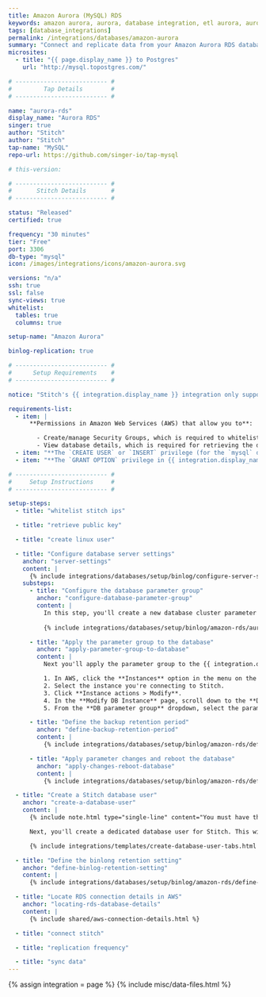 ```yaml
---
title: Amazon Aurora (MySQL) RDS
keywords: amazon aurora, aurora, database integration, etl aurora, aurora etl
tags: [database_integrations]
permalink: /integrations/databases/amazon-aurora
summary: "Connect and replicate data from your Amazon Aurora RDS database using Stitch's Aurora integration."
microsites:
  - title: "{{ page.display_name }} to Postgres"
    url: "http://mysql.topostgres.com/"

# -------------------------- #
#         Tap Details        #
# -------------------------- #

name: "aurora-rds"
display_name: "Aurora RDS"
singer: true
author: "Stitch"
author: "Stitch"
tap-name: "MySQL"
repo-url: https://github.com/singer-io/tap-mysql

# this-version:

# -------------------------- #
#       Stitch Details       #
# -------------------------- #

status: "Released"
certified: true

frequency: "30 minutes"
tier: "Free"
port: 3306
db-type: "mysql"
icon: /images/integrations/icons/amazon-aurora.svg

versions: "n/a"
ssh: true
ssl: false
sync-views: true
whitelist:
  tables: true
  columns: true

setup-name: "Amazon Aurora"

binlog-replication: true

# -------------------------- #
#      Setup Requirements    #
# -------------------------- #

notice: "Stitch's {{ integration.display_name }} integration only supports MySQL-backed instances."

requirements-list:
  - item: |
      **Permissions in Amazon Web Services (AWS) that allow you to**:

        - Create/manage Security Groups, which is required to whitelist Stitch's IP addresses.
        - View database details, which is required for retrieving the database's connection details.
  - item: "**The `CREATE USER` or `INSERT` privilege (for the `mysql` database).** The [`CREATE USER` privilege](https://dev.mysql.com/doc/refman/8.0/en/create-user.html) is required to create a database user for Stitch."
  - item: "**The `GRANT OPTION` privilege in {{ integration.display_name }}.** The [`GRANT OPTION` privilege](https://dev.mysql.com/doc/refman/8.0/en/privileges-provided.html#priv_grant-option) is required to grant the necessary privileges to the Stitch database user."

# -------------------------- #
#     Setup Instructions     #
# -------------------------- #

setup-steps:
  - title: "whitelist stitch ips"

  - title: "retrieve public key"

  - title: "create linux user"

  - title: "Configure database server settings"
    anchor: "server-settings"
    content: |
      {% include integrations/databases/setup/binlog/configure-server-settings-intro.html %}
    substeps:
      - title: "Configure the database parameter group"
        anchor: "configure-database-parameter-group"
        content: |
          In this step, you'll create a new database cluster parameter group.
           
          {% include integrations/databases/setup/binlog/amazon-rds/aurora-rds.html %}

      - title: "Apply the parameter group to the database"
        anchor: "apply-parameter-group-to-database"
        content: |
          Next you'll apply the parameter group to the {{ integration.display_name }} database.

          1. In AWS, click the **Instances** option in the menu on the left side of the page.
          2. Select the instance you're connecting to Stitch.
          3. Click **Instance actions > Modify**.
          4. In the **Modify DB Instance** page, scroll down to the **Database options** section.
          5. From the **DB parameter group** dropdown, select the parameter group you created in the previous step.

      - title: "Define the backup retention period"
        anchor: "define-backup-retention-period"
        content: |
          {% include integrations/databases/setup/binlog/amazon-rds/define-database-settings.html content="backup-retention-period" %}

      - title: "Apply parameter changes and reboot the database"
        anchor: "apply-changes-reboot-database"
        content: |
          {% include integrations/databases/setup/binlog/amazon-rds/define-database-settings.html content="reboot-the-instance" %}

  - title: "Create a Stitch database user"
    anchor: "create-a-database-user"
    content: |
      {% include note.html type="single-line" content="You must have the `CREATE USER` and `GRANT OPTION` privileges to complete this step." %} 

      Next, you'll create a dedicated database user for Stitch. This will ensure Stitch is visible in any logs or audits, and allow you to maintain your privilege hierarchy.

      {% include integrations/templates/create-database-user-tabs.html %}

  - title: "Define the binlong retention setting"
    anchor: "define-binlog-retention-setting"
    content: |
      {% include integrations/databases/setup/binlog/amazon-rds/define-database-settings.html content="binlog-retention-hours" %}

  - title: "Locate RDS connection details in AWS"
    anchor: "locating-rds-database-details"
    content: |
      {% include shared/aws-connection-details.html %}

  - title: "connect stitch"

  - title: "replication frequency"

  - title: "sync data"
---
```

{% assign integration = page %}
{% include misc/data-files.html %}